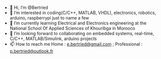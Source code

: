 - 👋 Hi, I’m @Bertried
- 👀 I’m interested in coding(C/C++, MATLAB, VHDL), electronics, robotics, arduino, raspberrypi just to name a few
- 🌱 I’m currently learning Electrical and Electronics engineering at the National School Of Applied Sciences of Khouribga in Morooco
- 💞️ I’m looking forward to collaborating on embedded systems, real-time, C/C++, MATLAB/Simulink, arduino projects 
- 📫 How to reach me 
      Home : e.bertried@gmail.com ;
      Professional : p.bertried@outlook.fr

<!---
Bertried/Bertried is a ✨ special ✨ repository because its `README.md` (this file) appears on your GitHub profile.
You can click the Preview link to take a look at your changes.
--->
